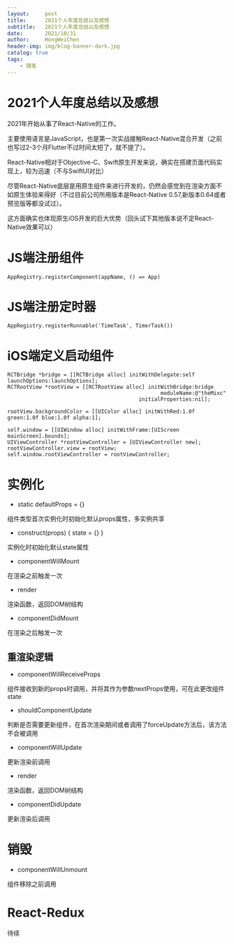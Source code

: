 ```yaml
---
layout:     post
title:      2021个人年度总结以及感想
subtitle:   2021个人年度总结以及感想
date:       2021/10/31
author:     HongWeiChen
header-img: img/blog-banner-dark.jpg
catalog: true
tags:
    - 随笔
---
```


# 2021个人年度总结以及感想

2021年开始从事了React-Native的工作。

主要使用语言是JavaScript，也是第一次实战接触React-Native混合开发（之前也写过2-3个月Flutter不过时间太短了，就不提了）。


React-Native相对于Objective-C、Swift原生开发来说，确实在搭建页面代码实现上，较为迅速（不与SwiftUI对比）

尽管React-Native底层是用原生组件来进行开发的，仍然会感觉到在渲染方面不如原生体验来得好（不过目前公司所用版本是React-Native 0.57,新版本0.64或者预览版等都没试过）。

这方面确实也体现原生iOS开发的巨大优势（回头试下其他版本说不定React-Native效果可以）

# JS端注册组件

```
AppRegistry.registerComponent(appName, () => App)
```

# JS端注册定时器

```
AppRegistry.registerRunnable('TimeTask', TimerTask())
```

# iOS端定义启动组件

```
RCTBridge *bridge = [[RCTBridge alloc] initWithDelegate:self launchOptions:launchOptions];
RCTRootView *rootView = [[RCTRootView alloc] initWithBridge:bridge
                                                 moduleName:@"theMixc"
                                          initialProperties:nil];

rootView.backgroundColor = [[UIColor alloc] initWithRed:1.0f green:1.0f blue:1.0f alpha:1];

self.window = [[UIWindow alloc] initWithFrame:[UIScreen mainScreen].bounds];
UIViewController *rootViewController = [UIViewController new];
rootViewController.view = rootView;
self.window.rootViewController = rootViewController;
```

# 实例化

- static defaultProps = {}

组件类型首次实例化时初始化默认props属性，多实例共享

- construct(props) { state = {} }

实例化时初始化默认state属性

- componentWillMount

在渲染之前触发一次

- render

渲染函数，返回DOM树结构

- componentDidMount

在渲染之后触发一次

## 重渲染逻辑

- componentWillReceiveProps

组件接收到新的props时调用，并将其作为参数nextProps使用，可在此更改组件state

- shouldComponentUpdate

判断是否需要更新组件，在首次渲染期间或者调用了forceUpdate方法后，该方法不会被调用

- componentWillUpdate

更新渲染前调用

- render

渲染函数，返回DOM树结构

- componentDidUpdate

更新渲染后调用

# 销毁

- componentWillUnmount

组件移除之前调用

# React-Redux

待续
